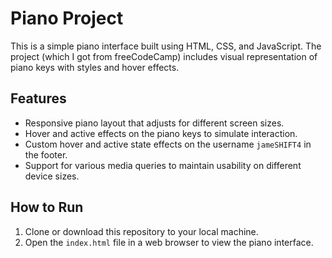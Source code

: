 # Piano Project

This is a simple piano interface built using HTML, CSS, and JavaScript. The project (which I got from freeCodeCamp) includes visual representation of piano keys with styles and hover effects.

## Features

- Responsive piano layout that adjusts for different screen sizes.
- Hover and active effects on the piano keys to simulate interaction.
- Custom hover and active state effects on the username `jameSHIFT4` in the footer.
- Support for various media queries to maintain usability on different device sizes.

## How to Run

1. Clone or download this repository to your local machine.
2. Open the `index.html` file in a web browser to view the piano interface.
